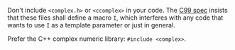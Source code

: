Don't include `<complex.h>` or `<ccomplex>` in your code. The [C99 spec](https://pubs.opengroup.org/onlinepubs/009695399/basedefs/complex.h.html) insists that these files shall define a macro `I`, which interferes with any code that wants to use `I` as a template parameter or just in general.

Prefer the C++ complex numeric library: `#include <complex>`.